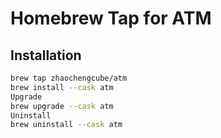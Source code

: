 # Homebrew Tap for ATM

## Installation

```bash
brew tap zhaochengcube/atm
brew install --cask atm
Upgrade
brew upgrade --cask atm
Uninstall
brew uninstall --cask atm
```
